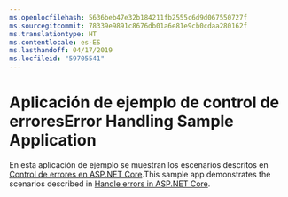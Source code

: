 ```yaml
---
ms.openlocfilehash: 5636beb47e32b184211fb2555c6d9d067550727f
ms.sourcegitcommit: 78339e9891c8676db01a6e81e9cb0cdaa280162f
ms.translationtype: HT
ms.contentlocale: es-ES
ms.lasthandoff: 04/17/2019
ms.locfileid: "59705541"
---
```

# <a name="error-handling-sample-application"></a><span data-ttu-id="ca243-101">Aplicación de ejemplo de control de errores</span><span class="sxs-lookup"><span data-stu-id="ca243-101">Error Handling Sample Application</span></span>

<span data-ttu-id="ca243-102">En esta aplicación de ejemplo se muestran los escenarios descritos en [Control de errores en ASP.NET Core](https://docs.microsoft.com/aspnet/core/fundamentals/error-handling).</span><span class="sxs-lookup"><span data-stu-id="ca243-102">This sample app demonstrates the scenarios described in [Handle errors in ASP.NET Core](https://docs.microsoft.com/aspnet/core/fundamentals/error-handling).</span></span>
